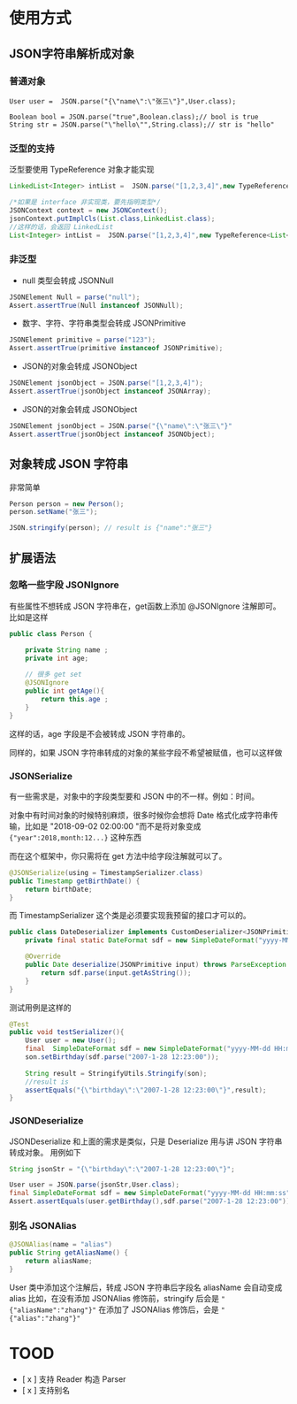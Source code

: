 # 使用方式

## JSON字符串解析成对象

### 普通对象
```
User user =  JSON.parse("{\"name\":\"张三\"}",User.class);

Boolean bool = JSON.parse("true",Boolean.class);// bool is true
String str = JSON.parse("\"hello\"",String.class);// str is "hello"
```

### 泛型的支持

泛型要使用 TypeReference 对象才能实现
```java
LinkedList<Integer> intList =  JSON.parse("[1,2,3,4]",new TypeReference<LinkedList<Integer>>(){});

/*如果是 interface 非实现类，要先指明类型*/
JSONContext context = new JSONContext();
jsonContext.putImplCls(List.class,LinkedList.class);
//这样的话，会返回 LinkedList
List<Integer> intList =  JSON.parse("[1,2,3,4]",new TypeReference<List<Integer>>(){},context);
```

### 非泛型

- null 类型会转成 JSONNull
```java
JSONElement Null = parse("null");
Assert.assertTrue(Null instanceof JSONNull);
```

- 数字、字符、字符串类型会转成 JSONPrimitive
```java
JSONElement primitive = parse("123");
Assert.assertTrue(primitive instanceof JSONPrimitive);
```

- JSON的对象会转成 JSONObject
```java
JSONElement jsonObject = JSON.parse("[1,2,3,4]");
Assert.assertTrue(jsonObject instanceof JSONArray);
```

- JSON的对象会转成 JSONObject 
```java
JSONElement jsonObject = JSON.parse("{\"name\":\"张三\"}"
Assert.assertTrue(jsonObject instanceof JSONObject);
```


## 对象转成 JSON 字符串

非常简单
```java
Person person = new Person();
person.setName("张三");

JSON.stringify(person); // result is {"name":"张三"}
```

## 扩展语法

### 忽略一些字段  JSONIgnore
有些属性不想转成 JSON 字符串在，get函数上添加 @JSONIgnore 注解即可。
比如是这样
```java
public class Person {

    private String name ;
    private int age;
    
    // 很多 get set
    @JSONIgnore
    public int getAge(){
		return this.age ;
    }
}
```

这样的话，age 字段是不会被转成 JSON 字符串的。

同样的，如果 JSON 字符串转成的对象的某些字段不希望被赋值，也可以这样做

### JSONSerialize

有一些需求是，对象中的字段类型要和 JSON 中的不一样。例如：时间。

对象中有时间对象的时候特别麻烦，很多时候你会想将 Date 格式化成字符串传输，比如是 "2018-09-02 02:00:00 "而不是将对象变成 `{"year":2018,month:12...}` 这种东西

而在这个框架中，你只需将在 get 方法中给字段注解就可以了。

```java
@JSONSerialize(using = TimestampSerializer.class)
public Timestamp getBirthDate() {
    return birthDate;
}
```

而 TimestampSerializer 这个类是必须要实现我预留的接口才可以的。
```java
public class DateDeserializer implements CustomDeserializer<JSONPrimitive, Date> {
    private final static DateFormat sdf = new SimpleDateFormat("yyyy-MM-dd HH:mm:ss");

    @Override
    public Date deserialize(JSONPrimitive input) throws ParseException {
        return sdf.parse(input.getAsString());
    }
}
```

测试用例是这样的
```java
@Test
public void testSerializer(){
    User user = new User();
    final  SimpleDateFormat sdf = new SimpleDateFormat("yyyy-MM-dd HH:mm:ss");
    son.setBirthday(sdf.parse("2007-1-28 12:23:00"));
    
    String result = StringifyUtils.Stringify(son);
    //result is 
    assertEquals("{\"birthday\":\"2007-1-28 12:23:00\"}",result);
}
```

### JSONDeserialize

JSONDeserialize 和上面的需求是类似，只是 Deserialize 用与讲 JSON 字符串转成对象。 
用例如下
```java
String jsonStr = "{\"birthday\":\"2007-1-28 12:23:00\"}";

User user = JSON.parse(jsonStr,User.class);
final SimpleDateFormat sdf = new SimpleDateFormat("yyyy-MM-dd HH:mm:ss");
Assert.assertEquals(user.getBirthday(),sdf.parse("2007-1-28 12:23:00"));
```

### 别名  JSONAlias
```java
@JSONAlias(name = "alias")
public String getAliasName() {
    return aliasName;
}
```

User 类中添加这个注解后，转成 JSON 字符串后字段名 aliasName 会自动变成 alias
比如，在没有添加 JSONAlias 修饰前，stringify 后会是 `"{"aliasName":"zhang"}"`
在添加了 JSONAlias 修饰后，会是 `"{"alias":"zhang"}"`



# TOOD 
- [ x ] 支持 Reader 构造 Parser
- [ x ] 支持别名 